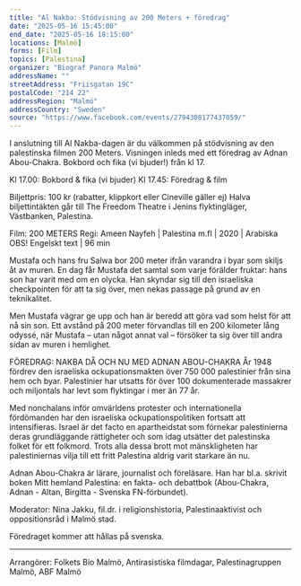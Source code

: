 ```yaml
---
title: "Al Nakba: Stödvisning av 200 Meters + föredrag"
date: "2025-05-16 15:45:00"
end_date: "2025-05-16 18:15:00"
locations: [Malmö]
forms: [Film]
topics: [Palestina]
organizer: "Biograf Panora Malmö"
addressName: ""
streetAddress: "Friisgatan 19C"
postalCode: "214 22"
addressRegion: "Malmö"
addressCountry: "Sweden"
source: "https://www.facebook.com/events/2794308177437059/"
---
```

I anslutning till Al Nakba-dagen är du välkommen på stödvisning av den palestinska filmen 200 Meters. Visningen inleds med ett föredrag av Adnan Abou-Chakra. Bokbord och fika (vi bjuder!) från kl 17.

Kl 17.00: Bokbord & fika (vi bjuder)
Kl 17.45: Föredrag & film

Biljettpris: 100 kr (rabatter, klippkort eller Cineville gäller ej)
Halva biljettintäkten går till The Freedom Theatre i Jenins flyktingläger, Västbanken, Palestina.

Film: 200 METERS
Regi: Ameen Nayfeh | Palestina m.fl | 2020 | Arabiska OBS! Engelskt text | 96 min

Mustafa och hans fru Salwa bor 200 meter ifrån varandra i byar som skiljs åt av muren. En dag får Mustafa det samtal som varje förälder fruktar: hans son har varit med om en olycka. Han skyndar sig till den israeliska checkpointen för att ta sig över, men nekas passage på grund av en teknikalitet.

Men Mustafa vägrar ge upp och han är beredd att göra vad som helst för att nå sin son. Ett avstånd på 200 meter förvandlas till en 200 kilometer lång odyssé, när Mustafa – utan något annat val – försöker ta sig över till andra sidan av muren i hemlighet.

FÖREDRAG: NAKBA DÅ OCH NU MED ADNAN ABOU-CHAKRA 
År 1948 fördrev den israeliska ockupationsmakten över 750 000 palestinier från sina hem och byar. Palestinier har utsatts för över 100 dokumenterade massakrer och miljontals har levt som flyktingar i mer än 77 år.

Med nonchalans inför omvärldens protester och internationella fördömanden har den israeliska ockupationspolitiken fortsatt att intensifieras. Israel är det facto en apartheidstat som förnekar palestinierna deras grundläggande rättigheter och som idag utsätter det palestinska folket för ett folkmord. Trots alla dessa brott mot mänskligheten har palestiniernas vilja till ett fritt Palestina aldrig varit starkare än nu.

Adnan Abou-Chakra är lärare, journalist och föreläsare. Han har bl.a. skrivit boken Mitt hemland Palestina: en fakta- och debattbok (Abou-Chakra, Adnan - Altan, Birgitta - Svenska FN-förbundet).

Moderator: Nina Jakku, fil.dr. i religionshistoria, Palestinaaktivist och oppositionsråd i Malmö stad.

Föredraget kommer att hållas på svenska.

--------------------------- 
Arrangörer: Folkets Bio Malmö, Antirasistiska filmdagar, Palestinagruppen Malmö, ABF Malmö